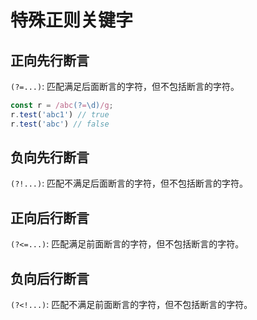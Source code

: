 # 特殊正则关键字

## 正向先行断言
`(?=...)`: 匹配满足后面断言的字符，但不包括断言的字符。
```js
const r = /abc(?=\d)/g;
r.test('abc1') // true
r.test('abc') // false
```

## 负向先行断言
`(?!...)`: 匹配不满足后面断言的字符，但不包括断言的字符。
## 正向后行断言
`(?<=...)`: 匹配满足前面断言的字符，但不包括断言的字符。
## 负向后行断言
`(?<!...)`: 匹配不满足前面断言的字符，但不包括断言的字符。
